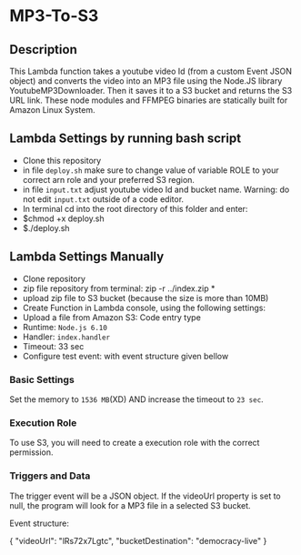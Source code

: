 # MP3-To-S3

## Description
This Lambda function takes a youtube video Id (from a custom Event JSON object) and converts the video into an MP3 file using the Node.JS library YoutubeMP3Downloader. Then it saves it to a S3 bucket and returns the S3 URL link. These node modules and FFMPEG binaries are statically built for Amazon Linux System.

## Lambda Settings by running bash script

- Clone this repository
- in file `deploy.sh` make sure to change value of variable ROLE to your correct arn role and your preferred S3 region.
- in file `input.txt` adjust youtube video Id and bucket name. Warning: do not edit `input.txt` outside of a code editor.
- In terminal cd into the root directory of this folder and enter:
- $chmod +x deploy.sh
- $./deploy.sh

## Lambda Settings Manually

- Clone repository
- zip file repository from terminal: zip -r ../index.zip *
- upload zip file to S3 bucket (because the size is more than 10MB)
- Create Function in Lambda console, using the following settings:
- Upload a file from Amazon S3: Code entry type
- Runtime: `Node.js 6.10`
- Handler: `index.handler`
- Timeout: 33 sec
- Configure test event: with event structure given bellow

### Basic Settings

Set the memory to `1536 MB`(XD) AND increase the timeout to `23 sec`.

### Execution Role

To use S3, you will need to create a execution role with the correct permission.

### Triggers and Data
The trigger event will be a JSON object. If the videoUrl property is set to null, the program will look for a MP3 file in a selected S3 bucket.

Event structure:

{
  "videoUrl": "lRs72x7Lgtc",
  "bucketDestination": "democracy-live"
}
